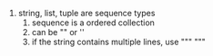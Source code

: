 1. string, list, tuple are sequence types
	1. sequence is a ordered collection
	2. can be "" or '' 
	3. if the string contains multiple lines, use """ """